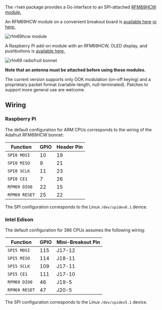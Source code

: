 The `rfm69` package provides a Go interface to an SPI-attached
[RFM69HCW module.](http://hoperf.com/modules/rf_transceiver/RFM69HCW.html)

An RFM69HCW module on a convenient breakout board
is [available here](https://www.adafruit.com/products/3070)
[or here.](https://www.sparkfun.com/products/12775)

![rfm69hcw module](images/rfm69.png)

A Raspberry Pi add-on module with an RFM69HCW, OLED display, and pushbuttons
is [available here.](https://www.adafruit.com/product/4072)

![rfm69 radiofruit bonnet](images/radiofruit.png)

**Note that an antenna must be attached before using these modules.**

The current version supports only OOK modulation (on-off keying)
and a proprietary packet format (variable-length, null-terminated).
Patches to support more general use are welcome.

## Wiring

### Raspberry Pi

The default configuration for ARM CPUs corresponds to
the wiring of the Adafruit RFM69HCW bonnet:

| Function    | GPIO | Header Pin |
| ----------- | ---- | ---------- |
`SPI0 MOSI`   | 10   | 19
`SPI0 MISO`   |  9   | 21
`SPI0 SCLK`   | 11   | 23
`SPI0 CE1`    |  7   | 26
`RFM69 DIO0`  | 22   | 15
`RFM69 RESET` | 25   | 22

The SPI configuration corresponds to the Linux `/dev/spidev0.1` device.

### Intel Edison

The default configuration for 386 CPUs assumes the following wiring:

| Function    | GPIO | Mini-Breakout Pin |
| ----------- | ---- | ----------------- |
`SPI5 MOSI`   | 115  | J17-12
`SPI5 MISO`   | 114  | J18-11
`SPI5 SCLK`   | 109  | J17-11
`SPI5 CE1`    | 111  | J17-10
`RFM69 DIO0`  |  46  | J19-5
`RFM69 RESET` |  47  | J20-5

The SPI configuration corresponds to the Linux `/dev/spidev5.1` device.

